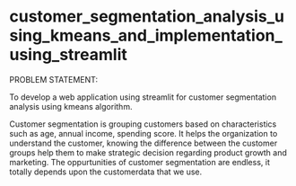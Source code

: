 # customer_segmentation_analysis_using_kmeans_and_implementation_using_streamlit

PROBLEM STATEMENT:

To develop a web application using streamlit for customer segmentation analysis using kmeans algorithm.

Customer segmentation is grouping customers based on characteristics such as age, annual income, spending score.
It helps the organization to understand the customer, knowing the difference between the customer groups help them to make strategic decision regarding product growth and marketing.
The oppurtunities of customer segmentation are endless, it totally depends upon the customerdata that we use.
